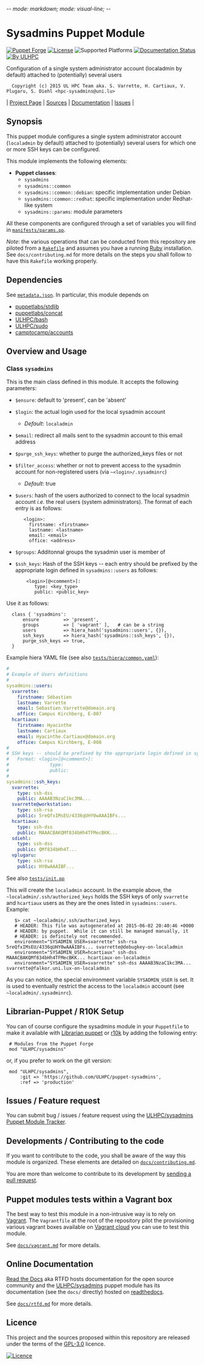 -*- mode: markdown; mode: visual-line;  -*-

# Sysadmins Puppet Module 

[![Puppet Forge](http://img.shields.io/puppetforge/v/ULHPC/sysadmins.svg)](https://forge.puppetlabs.com/ULHPC/sysadmins)
[![License](http://img.shields.io/:license-GPL3.0-blue.svg)](LICENSE)
![Supported Platforms](http://img.shields.io/badge/platform-debian-lightgrey.svg)
[![Documentation Status](https://readthedocs.org/projects/ulhpc-puppet-sysadmins/badge/?version=latest)](https://readthedocs.org/projects/ulhpc-puppet-sysadmins/?badge=latest)
[![By ULHPC](https://img.shields.io/badge/by-ULHPC-blue.svg)](http://hpc.uni.lu)

Configuration of a single system administrator account (localadmin by default) attached to (potentially) several  users

      Copyright (c) 2015 UL HPC Team aka. S. Varrette, H. Cartiaux, V. Plugaru, S. Diehl <hpc-sysadmins@uni.lu>
      

| [Project Page](https://github.com/ULHPC/puppet-sysadmins) | [Sources](https://github.com/ULHPC/puppet-sysadmins) | [Documentation](https://ulhpc-puppet-sysadmins.readthedocs.org/en/latest/) | [Issues](https://github.com/ULHPC/puppet-sysadmins/issues) |

## Synopsis

This puppet module configures a single system administrator account (`localadmin` by default) attached to (potentially) several users for which one or more SSH keys can be configured. 

This module implements the following elements: 

* __Puppet classes__:
    - `sysadmins` 
    - `sysadmins::common` 
    - `sysadmins::common::debian`: specific implementation under Debian 
    - `sysadmins::common::redhat`: specific implementation under Redhat-like system 
    - `sysadmins::params`:  module parameters 

All these components are configured through a set of variables you will find in
[`manifests/params.pp`](manifests/params.pp). 

_Note_: the various operations that can be conducted from this repository are piloted from a [`Rakefile`](https://github.com/ruby/rake) and assumes you have a running [Ruby](https://www.ruby-lang.org/en/) installation.
See `docs/contributing.md` for more details on the steps you shall follow to have this `Rakefile` working properly. 

## Dependencies

See [`metadata.json`](metadata.json). In particular, this module depends on 

* [puppetlabs/stdlib](https://forge.puppetlabs.com/puppetlabs/stdlib)
* [puppetlabs/concat](https://forge.puppetlabs.com/puppetlabs/concat)
* [ULHPC/bash](https://forge.puppetlabs.com/ULHPC/bash)
* [ULHPC/sudo](https://forge.puppetlabs.com/ULHPC/sudo)
* [camptocamp/accounts](https://forge.puppetlabs.com/camptocamp/accounts)

## Overview and Usage

### Class `sysadmins`

This is the main class defined in this module.
It accepts the following parameters: 

* `$ensure`: default to 'present', can be 'absent'
* `$login`: the actual login used for the local sysadmin account
  - _Default_: `localadmin`
* `$email`: redirect all mails sent to the sysadmin account to this email address
* `$purge_ssh_keys`: whether to purge the authorized_keys files or not 
* `$filter_access`: whether or not to prevent access to the sysadmin account for non-registered users (via `~<login>/.sysadminrc`)
   - _Default_: true
* `$users`:  hash of the users authorized to connect to the  local sysadmin account _i.e._ the real users (system administrators). The format of each entry is as follows:

         <login>:
           firstname: <firstname>
		   lastname: <lastname>
		   email: <email>
		   office: <address>

* `$groups`: Additonnal groups the sysadmin user is member of
* `$ssh_keys`: Hash of the SSH keys -- each entry should be prefixed by the appropriate login defined in `sysadmins::users` as follows:

          <login>[@<comment>]:
             type: <key_type>
             public: <public_key>

Use it as follows:

      class { 'sysadmins':
          ensure         => 'present',
          groups         => [ 'vagrant' ],   # can be a string
          users          => hiera_hash('sysadmins::users', {}),
          ssh_keys       => hiera_hash('sysadmins::ssh_keys', {}),
          purge_ssh_keys => true,
	  }
		 
Example hiera YAML file (see also [`tests/hiera/common.yaml`](tests/hiera/common.yaml)):

```yaml
#
# Example of Users definitions
#
sysadmins::users:
  svarrette:
    firstname: Sébastien
    lastname: Varrette
    email: Sebastien.Varrette@domain.org
    office: Campus Kirchberg, E-007
  hcartiaux:
    firstname: Hyacinthe
    lastname: Cartiaux
    email: Hyacinthe.Cartiaux@domain.org
    office: Campus Kirchberg, E-008
#
# SSH keys -- should be prefixed by the appropriate login defined in sysadmins::users
#   Format: <login>[@<comment>]:
#               type:
#               public:
#
sysadmins::ssh_keys:
  svarrette:
    type: ssh-dss
    public: AAAAB3NzaC1kc3MA...
  svarrette@workstation:
    type: ssh-rsa
    public: 5reQfxIMsEU/4336qUHY0wAAAIBFs...
  hcartiaux:
    type: ssh-dss
    public: MAAACBAKQMf834bHh4TFMecBKK...
  sdiehl:
    type: ssh-dss
    public: QMf834bHh4T...
  vplugaru:
    type: ssh-rsa
    public: HY0wAAAIBF...
```
	
See also [`tests/init.pp`](tests/init.pp)

This will create the `localadmin` account. In the example above, the `~localadmin/.ssh/authorized_keys` holds the SSH keys of only `svarrette` and `hcartiaux` users as they are the ones listed in `sysadmins::users`. Example:

       $> cat ~localadmin/.ssh/authorized_keys
	   # HEADER: This file was autogenerated at 2015-06-02 20:40:46 +0000
	   # HEADER: by puppet.  While it can still be managed manually, it
	   # HEADER: is definitely not recommended.
	   environment="SYSADMIN_USER=svarrette" ssh-rsa 5reQfxIMsEU/4336qUHY0wAAAIBFs... svarrette@debugkey-on-localadmin
	   environment="SYSADMIN_USER=hcartiaux" ssh-dss MAAACBAKQMf834bHh4TFMecBKK... hcartiaux-on-localadmin
	   environment="SYSADMIN_USER=svarrette" ssh-dss AAAAB3NzaC1kc3MA... svarrette@falkor.uni.lux-on-localadmin

As you can notice, the special environment variable `SYSADMIN_USER` is set.
It is used to eventually restrict the access to the `localadmin` account (see `~localadmin/.sysadminrc`). 

## Librarian-Puppet / R10K Setup

You can of course configure the sysadmins module in your `Puppetfile` to make it available with [Librarian puppet](http://librarian-puppet.com/) or
[r10k](https://github.com/adrienthebo/r10k) by adding the following entry:

     # Modules from the Puppet Forge
     mod "ULHPC/sysadmins"

or, if you prefer to work on the git version: 

     mod "ULHPC/sysadmins", 
         :git => 'https://github.com/ULHPC/puppet-sysadmins',
         :ref => 'production' 

## Issues / Feature request

You can submit bug / issues / feature request using the [ULHPC/sysadmins Puppet Module Tracker](https://github.com/ULHPC/puppet-sysadmins/issues). 

## Developments / Contributing to the code 

If you want to contribute to the code, you shall be aware of the way this module is organized. 
These elements are detailed on [`docs/contributing.md`](contributing/index.md).

You are more than welcome to contribute to its development by [sending a pull request](https://help.github.com/articles/using-pull-requests). 

## Puppet modules tests within a Vagrant box

The best way to test this module in a non-intrusive way is to rely on [Vagrant](http://www.vagrantup.com/).
The `Vagrantfile` at the root of the repository pilot the provisioning various vagrant boxes available on [Vagrant cloud](https://atlas.hashicorp.com/boxes/search?utf8=%E2%9C%93&sort=&provider=virtualbox&q=svarrette) you can use to test this module.

See [`docs/vagrant.md`](vagrant.md) for more details. 

## Online Documentation

[Read the Docs](https://readthedocs.org/) aka RTFD hosts documentation for the open source community and the [ULHPC/sysadmins](https://github.com/ULHPC/puppet-sysadmins) puppet module has its documentation (see the `docs/` directly) hosted on [readthedocs](http://ulhpc-puppet-sysadmins.rtfd.org).

See [`docs/rtfd.md`](rtfd.md) for more details.

## Licence

This project and the sources proposed within this repository are released under the terms of the [GPL-3.0](LICENCE) licence.


[![Licence](https://www.gnu.org/graphics/gplv3-88x31.png)](LICENSE)
